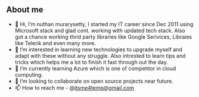 ## __About me__

- 👋 Hi, I’m nuthan murarysetty, I started my IT career since Dec 2011 using Microsoft stack and glad cont. working with updated tech stack. Also got a chance working thrid party libraries like Google Serivices, Libraies like Telerik and even many more.
- 👀 I’m interested in learning new technologies to upgrade myself and adapt with these without any struggle. Also intrested to learn tips and tricks which helps me a lot to finish it fast through out the day.
- 🌱 I’m currently learning Azure which is one of competitor in cloud computing.
- 💞️ I’m looking to collaborate on open source projects near future.
- 📫 How to reach me - @itsme4temp@gmail.com

<!---
nuthanm/nuthanm is a ✨ special ✨ repository because its `README.md` (this file) appears on your GitHub profile.
You can click the Preview link to take a look at your changes.
--->
